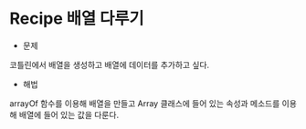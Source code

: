  # Recipe 배열 다루기


* 문제

코틀린에서 배열을 생성하고 배열에 데이터를 추가하고 싶다.


* 해법

arrayOf 함수를 이용해 배열을 만들고 Array 클래스에 들어 있는 속성과 메소드를 이용해 배열에 들어 있는 값을 다룬다.
